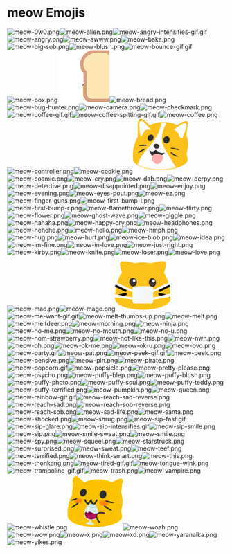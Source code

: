 # meow Emojis

![meow-0w0.png](meow-0w0.png)![meow-alien.png](meow-alien.png)![meow-angry-intensifies-gif.gif](meow-angry-intensifies-gif.gif)![meow-angry.png](meow-angry.png)![meow-awww.png](meow-awww.png)![meow-baka.png](meow-baka.png)![meow-big-sob.png](meow-big-sob.png)![meow-blush.png](meow-blush.png)![meow-bounce-gif.gif](meow-bounce-gif.gif)![meow-box.png](meow-box.png)![meow-bread-peek.gif](meow-bread-peek.gif)![meow-bread.png](meow-bread.png)![meow-bug-hunter.png](meow-bug-hunter.png)![meow-camera.png](meow-camera.png)![meow-checkmark.png](meow-checkmark.png)![meow-coffee-gif.gif](meow-coffee-gif.gif)![meow-coffee-spitting-gif.gif](meow-coffee-spitting-gif.gif)![meow-coffee.png](meow-coffee.png)![meow-controller.png](meow-controller.png)![meow-cookie.png](meow-cookie.png)![meow-corgi.png](meow-corgi.png)![meow-cosmic.png](meow-cosmic.png)![meow-cry.png](meow-cry.png)![meow-dab.png](meow-dab.png)![meow-derpy.png](meow-derpy.png)![meow-detective.png](meow-detective.png)![meow-disappointed.png](meow-disappointed.png)![meow-enjoy.png](meow-enjoy.png)![meow-evening.png](meow-evening.png)![meow-eyes-pout.png](meow-eyes-pout.png)![meow-ez.png](meow-ez.png)![meow-finger-guns.png](meow-finger-guns.png)![meow-first-bump-l.png](meow-first-bump-l.png)![meow-first-bump-r.png](meow-first-bump-r.png)![meow-flamethrower.png](meow-flamethrower.png)![meow-flirty.png](meow-flirty.png)![meow-flower.png](meow-flower.png)![meow-ghost-wave.png](meow-ghost-wave.png)![meow-giggle.png](meow-giggle.png)![meow-hahaha.png](meow-hahaha.png)![meow-happy-cry.png](meow-happy-cry.png)![meow-headphones.png](meow-headphones.png)![meow-hehehe.png](meow-hehehe.png)![meow-hello.png](meow-hello.png)![meow-hmph.png](meow-hmph.png)![meow-hug.png](meow-hug.png)![meow-hurt.png](meow-hurt.png)![meow-ice-blob.png](meow-ice-blob.png)![meow-idea.png](meow-idea.png)![meow-im-fine.png](meow-im-fine.png)![meow-in-love.png](meow-in-love.png)![meow-just-right.png](meow-just-right.png)![meow-kirby.png](meow-kirby.png)![meow-knife.png](meow-knife.png)![meow-loser.png](meow-loser.png)![meow-love.png](meow-love.png)![meow-mad.png](meow-mad.png)![meow-mage.png](meow-mage.png)![meow-mask.png](meow-mask.png)![meow-me-want-gif.gif](meow-me-want-gif.gif)![meow-melt-thumbs-up.png](meow-melt-thumbs-up.png)![meow-melt.png](meow-melt.png)![meow-meltdeer.png](meow-meltdeer.png)![meow-morning.png](meow-morning.png)![meow-ninja.png](meow-ninja.png)![meow-no-me.png](meow-no-me.png)![meow-no-mouth.png](meow-no-mouth.png)![meow-no-u.png](meow-no-u.png)![meow-nom-strawberry.png](meow-nom-strawberry.png)![meow-not-like-this.png](meow-not-like-this.png)![meow-nwn.png](meow-nwn.png)![meow-oh.png](meow-oh.png)![meow-ok-me.png](meow-ok-me.png)![meow-ok-u.png](meow-ok-u.png)![meow-ovo.png](meow-ovo.png)![meow-party.gif](meow-party.gif)![meow-pat.png](meow-pat.png)![meow-peek-gif.gif](meow-peek-gif.gif)![meow-peek.png](meow-peek.png)![meow-pensive.png](meow-pensive.png)![meow-pin.png](meow-pin.png)![meow-pirate.png](meow-pirate.png)![meow-popcorn.gif](meow-popcorn.gif)![meow-popsicle.png](meow-popsicle.png)![meow-pretty-please.png](meow-pretty-please.png)![meow-psycho.png](meow-psycho.png)![meow-puffy-blep.png](meow-puffy-blep.png)![meow-puffy-blush.png](meow-puffy-blush.png)![meow-puffy-photo.png](meow-puffy-photo.png)![meow-puffy-soul.png](meow-puffy-soul.png)![meow-puffy-teddy.png](meow-puffy-teddy.png)![meow-puffy-terrified.png](meow-puffy-terrified.png)![meow-pumpkin.png](meow-pumpkin.png)![meow-queen.png](meow-queen.png)![meow-rainbow-gif.gif](meow-rainbow-gif.gif)![meow-reach-sad-reverse.png](meow-reach-sad-reverse.png)![meow-reach-sad.png](meow-reach-sad.png)![meow-reach-sob-reverse.png](meow-reach-sob-reverse.png)![meow-reach-sob.png](meow-reach-sob.png)![meow-sad-life.png](meow-sad-life.png)![meow-santa.png](meow-santa.png)![meow-shocked.png](meow-shocked.png)![meow-shrug.png](meow-shrug.png)![meow-sip-fast.gif](meow-sip-fast.gif)![meow-sip-glare.png](meow-sip-glare.png)![meow-sip-intensifies.gif](meow-sip-intensifies.gif)![meow-sip-smile.png](meow-sip-smile.png)![meow-sip.png](meow-sip.png)![meow-smile-sweat.png](meow-smile-sweat.png)![meow-smile.png](meow-smile.png)![meow-spy.png](meow-spy.png)![meow-squeel.png](meow-squeel.png)![meow-starstruck.png](meow-starstruck.png)![meow-surprised.png](meow-surprised.png)![meow-sweat.png](meow-sweat.png)![meow-teef.png](meow-teef.png)![meow-terrified.png](meow-terrified.png)![meow-think-smart.png](meow-think-smart.png)![meow-this.png](meow-this.png)![meow-thonkang.png](meow-thonkang.png)![meow-tired-gif.gif](meow-tired-gif.gif)![meow-tongue-wink.png](meow-tongue-wink.png)![meow-trampoline-gif.gif](meow-trampoline-gif.gif)![meow-trash.png](meow-trash.png)![meow-vampire.png](meow-vampire.png)![meow-whistle.png](meow-whistle.png)![meow-wine.png](meow-wine.png)![meow-woah.png](meow-woah.png)![meow-wow.png](meow-wow.png)![meow-x.png](meow-x.png)![meow-xd.png](meow-xd.png)![meow-yaranaika.png](meow-yaranaika.png)![meow-yikes.png](meow-yikes.png)